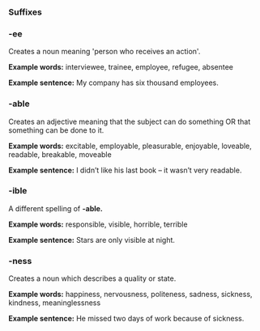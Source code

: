 ### Suffixes

### **-ee**

Creates a noun meaning 'person who receives an action'.

**Example words:** interviewee, trainee, employee, refugee, absentee

**Example sentence:** My company has six thousand employees.

### -able

Creates an adjective meaning that the subject can do something OR that something can be done to it.

**Example words:** excitable, employable, pleasurable, enjoyable, loveable, readable, breakable, moveable

**Example sentence:** I didn’t like his last book – it wasn’t very readable.

### -ible

A different spelling of **-able.**

**Example words:** responsible, visible, horrible, terrible

**Example sentence:** Stars are only visible at night.

### -ness

Creates a noun which describes a quality or state.

**Example words:** happiness, nervousness, politeness, sadness, sickness, kindness, meaninglessness

**Example sentence:** He missed two days of work because of sickness.